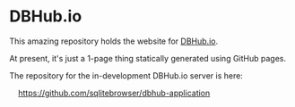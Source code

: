 # DBHub.io
This amazing repository holds the website for  [DBHub.io](https://dbhub.io).

At present, it's just a 1-page thing statically generated using GitHub pages.

The repository for the in-development DBHub.io server is here:

&nbsp; &nbsp; https://github.com/sqlitebrowser/dbhub-application

